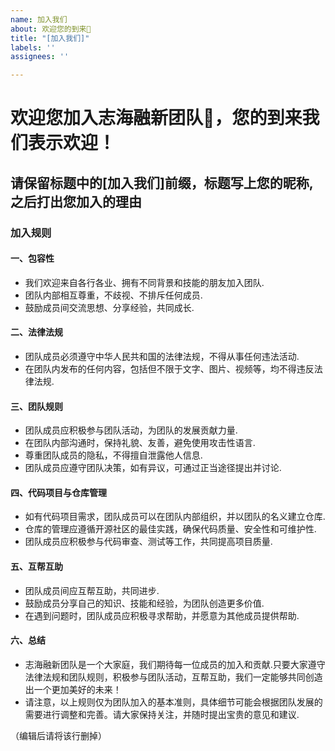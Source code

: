 ```yaml
---
name: 加入我们
about: 欢迎您的到来🥰
title: "[加入我们]"
labels: ''
assignees: ''

---
```


# 欢迎您加入志海融新团队🥰，您的到来我们表示欢迎！
## 请保留标题中的[加入我们]前缀，标题写上您的昵称,之后打出您加入的理由
### 加入规则
#### 一、包容性
+ 我们欢迎来自各行各业、拥有不同背景和技能的朋友加入团队.
+ 团队内部相互尊重，不歧视、不排斥任何成员.
+ 鼓励成员间交流思想、分享经验，共同成长.
#### 二、法律法规
+ 团队成员必须遵守中华人民共和国的法律法规，不得从事任何违法活动.
+ 在团队内发布的任何内容，包括但不限于文字、图片、视频等，均不得违反法律法规.
#### 三、团队规则
+ 团队成员应积极参与团队活动，为团队的发展贡献力量.
+ 在团队内部沟通时，保持礼貌、友善，避免使用攻击性语言.
+ 尊重团队成员的隐私，不得擅自泄露他人信息.
+ 团队成员应遵守团队决策，如有异议，可通过正当途径提出并讨论.
#### 四、代码项目与仓库管理
+ 如有代码项目需求，团队成员可以在团队内部组织，并以团队的名义建立仓库.
+ 仓库的管理应遵循开源社区的最佳实践，确保代码质量、安全性和可维护性.
+ 团队成员应积极参与代码审查、测试等工作，共同提高项目质量.
#### 五、互帮互助
+ 团队成员间应互帮互助，共同进步.
+ 鼓励成员分享自己的知识、技能和经验，为团队创造更多价值.
+ 在遇到问题时，团队成员应积极寻求帮助，并愿意为其他成员提供帮助.
#### 六、总结
+ 志海融新团队是一个大家庭，我们期待每一位成员的加入和贡献.只要大家遵守法律法规和团队规则，积极参与团队活动，互帮互助，我们一定能够共同创造出一个更加美好的未来！
+ 请注意，以上规则仅为团队加入的基本准则，具体细节可能会根据团队发展的需要进行调整和完善。请大家保持关注，并随时提出宝贵的意见和建议.

（编辑后请将该行删掉）
